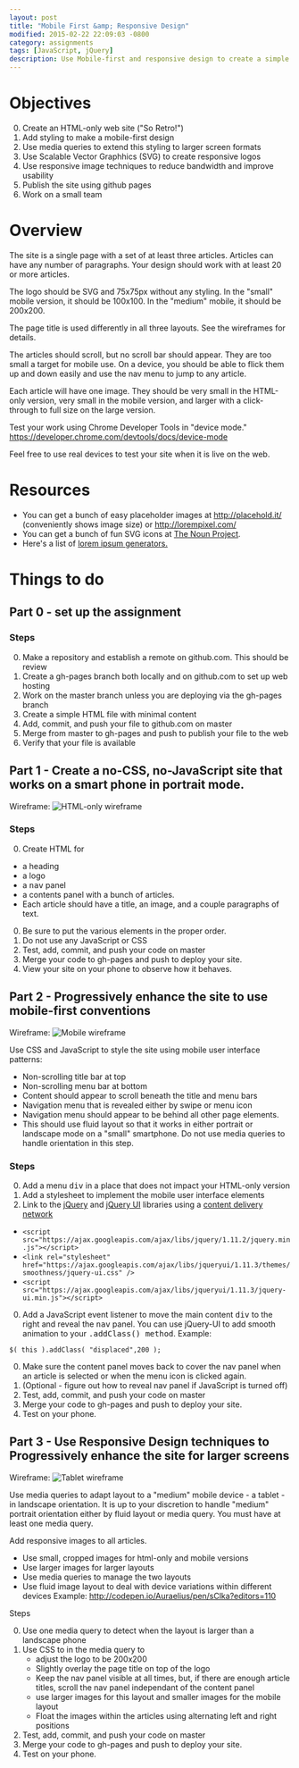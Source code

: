 ```yaml
---
layout: post
title: "Mobile First &amp; Responsive Design"
modified: 2015-02-22 22:09:03 -0800
category: assignments
tags: [JavaScript, jQuery]
description: Use Mobile-first and responsive design to create a simple magazine site.
---
```



Objectives
==========
0. Create an HTML-only web site ("So Retro!")
0. Add styling to make a mobile-first design
0. Use media queries to extend this styling to larger screen formats
0. Use Scalable Vector Graphhics (SVG) to create responsive logos
0. Use responsive image techniques to reduce bandwidth and improve usability
0. Publish the site using github pages
0. Work on a small team


Overview
========
The site is a single page with a set of at least three articles. Articles can have any number of paragraphs. Your design should work with at least 20 or more articles.

The logo should be SVG and 75x75px without any styling. In the "small" mobile version, it should be 100x100. In the "medium" mobile, it should be 200x200.

The page title is used differently in all three layouts. See the wireframes for details.

The articles should scroll, but no scroll bar should appear. They are too small a target for mobile use. On a device, you should be able to flick them up and down easily and use the nav menu to jump to any article.

Each article will have one image. They should be very small in the HTML-only version, very small in the mobile version, and larger with a click-through to full size on the large version.

Test your work using Chrome Developer Tools in "device mode."  https://developer.chrome.com/devtools/docs/device-mode

Feel free to use real devices to test your site when it is live on the web.

Resources
=========
* You can get a bunch of easy placeholder images at http://placehold.it/ (conveniently shows image size) or http://lorempixel.com/
* You can get a bunch of fun SVG icons at [The Noun Project](http://thenounproject.com/).
* Here's a list of [lorem ipsum generators.](http://mashable.com/2013/07/11/lorem-ipsum/)

Things to do
=====

Part 0 - set up the assignment
----------------------------------

### Steps

0. Make a repository and establish a remote on github.com. This should be review
0. Create a gh-pages branch both locally and on github.com to set up web hosting
0. Work on the master branch unless you are deploying via the gh-pages branch
0. Create a simple HTML file with minimal content
0. Add, commit, and push your file to github.com on master
0. Merge from master to gh-pages and push to publish your file to the web
0. Verify that your file is available

Part 1 - Create a no-CSS, no-JavaScript site that works on a smart phone in portrait mode.
----------------------------------

Wireframe:
![HTML-only wireframe](/primer/images/responsive-homework-step-1.png "HTML-only wireframe")

### Steps

0. Create HTML for
  * a heading
  * a logo
  * a <kbd>nav</kbd> panel
  * a contents panel with a bunch of articles.
  * Each article should have a title, an image, and a couple paragraphs of text.
0. Be sure to put the various elements in the proper order.
0. Do not use any JavaScript or CSS
0. Test, add, commit, and push your code on master
0. Merge your code to gh-pages and push to deploy your site.
0. View your site on your phone to observe how it behaves.

Part 2 - Progressively enhance the site to use mobile-first conventions
----------------------------------

Wireframe:
![Mobile wireframe](/primer/images/responsive-homework-step-2.png "Mobile wireframe")

Use CSS and JavaScript to style the site using mobile user interface patterns:

* Non-scrolling title bar at top
* Non-scrolling menu bar at bottom
* Content should appear to scroll beneath the title and menu bars
* Navigation menu that is revealed either by swipe or menu icon
* Navigation menu should appear to be behind all other page elements.
* This should use fluid layout so that it works in either portrait or landscape mode on a "small" smartphone. Do not use media queries to handle orientation in this step.

### Steps
0. Add a menu <kbd>div</kbd> in a place that does not impact your HTML-only version
0. Add a stylesheet to implement the mobile user interface elements
0. Link to the [jQuery](http://jquery.com/) and [jQuery UI](http://jqueryui.com/) libraries using a [content delivery network](https://developers.google.com/speed/libraries/devguide)
  * ````<script src="https://ajax.googleapis.com/ajax/libs/jquery/1.11.2/jquery.min.js"></script>````
  * ````<link rel="stylesheet" href="https://ajax.googleapis.com/ajax/libs/jqueryui/1.11.3/themes/smoothness/jquery-ui.css" />````
  * ````<script src="https://ajax.googleapis.com/ajax/libs/jqueryui/1.11.3/jquery-ui.min.js"></script>````
0. Add a JavaScript event listener to move the main content <kbd>div</kbd> to the right and reveal the <kbd>nav</kbd> panel. You can use jQuery-UI to add smooth animation to your <kbd>.addClass() method</kbd>. Example:
````
$( this ).addClass( "displaced",200 );
````
0. Make sure the content panel moves back to cover the nav panel when an article is selected or when the menu icon is clicked again.
0. (Optional - figure out how to reveal nav panel if JavaScript is turned off)
0. Test, add, commit, and push your code on master
0. Merge your code to gh-pages and push to deploy your site.
0. Test on your phone.

Part 3 - Use Responsive Design techniques to Progressively enhance the site for larger screens
----------------------------------

Wireframe:
![Tablet wireframe](/primer/images/responsive-homework-step-3.png "Tablet wireframe")


Use media queries to adapt layout to a "medium" mobile device - a tablet - in landscape orientation. It is up to your discretion to handle "medium" portrait orientation either by fluid layout or media query. You must have at least one media query.

Add responsive images to all articles.
* Use small, cropped images for html-only and mobile versions
* Use larger images for larger layouts
* Use media queries to manage the two layouts
* Use fluid image layout to deal with device variations within different devices
Example: http://codepen.io/Auraelius/pen/sClka?editors=110


Steps

0. Use one media query to detect when the layout is larger than a landscape phone
0. Use CSS to in the media query to
    * adjust the logo to be 200x200
    * Slightly overlay the page title on top of the logo
    * Keep the nav panel visible at all times, but, if there are enough article titles, scroll the nav panel independant of the content panel
    * use larger images for this layout and smaller images for the mobile layout
    * Float the images within the articles using alternating left and right positions
0. Test, add, commit, and push your code on master
0. Merge your code to gh-pages and push to deploy your site.
0. Test on your phone.
